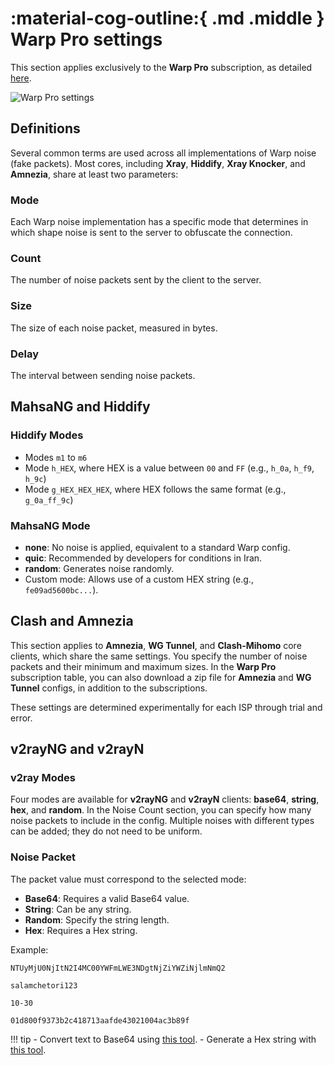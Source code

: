 # :material-cog-outline:{ .md .middle } Warp Pro settings

This section applies exclusively to the **Warp Pro** subscription, as detailed [here](../usage/warp-pro.md).  

![Warp Pro settings](../images/warp-pro-settings.jpg)

## Definitions

Several common terms are used across all implementations of Warp noise (fake packets). Most cores, including **Xray**, **Hiddify**, **Xray Knocker**, and **Amnezia**, share at least two parameters:

### Mode

Each Warp noise implementation has a specific mode that determines in which shape noise is sent to the server to obfuscate the connection.

### Count

The number of noise packets sent by the client to the server.

### Size

The size of each noise packet, measured in bytes.

### Delay

The interval between sending noise packets.

## MahsaNG and Hiddify

### Hiddify Modes

- Modes `m1` to `m6`
- Mode `h_HEX`, where HEX is a value between `00` and `FF` (e.g., `h_0a`, `h_f9`, `h_9c`)
- Mode `g_HEX_HEX_HEX`, where HEX follows the same format (e.g., `g_0a_ff_9c`)

### MahsaNG Mode

- **none**: No noise is applied, equivalent to a standard Warp config.
- **quic**: Recommended by developers for conditions in Iran.
- **random**: Generates noise randomly.
- Custom mode: Allows use of a custom HEX string (e.g., `fe09ad5600bc...`).

## Clash and Amnezia

This section applies to **Amnezia**, **WG Tunnel**, and **Clash-Mihomo** core clients, which share the same settings. You specify the number of noise packets and their minimum and maximum sizes. In the **Warp Pro** subscription table, you can also download a zip file for **Amnezia** and **WG Tunnel** configs, in addition to the subscriptions.

These settings are determined experimentally for each ISP through trial and error.

## v2rayNG and v2rayN

### v2ray Modes

Four modes are available for **v2rayNG** and **v2rayN** clients: **base64**, **string**, **hex**, and **random**. In the Noise Count section, you can specify how many noise packets to include in the config. Multiple noises with different types can be added; they do not need to be uniform.

### Noise Packet

The packet value must correspond to the selected mode:  

- **Base64**: Requires a valid Base64 value.
- **String**: Can be any string.
- **Random**: Specify the string length.
- **Hex**: Requires a Hex string.

Example:

```title="Base64"
NTUyMjU0NjItN2I4MC00YWFmLWE3NDgtNjZiYWZiNjlmNmQ2
```

```title="String"
salamchetori123
```

```title="Random"
10-30
```

```title="Hex"
01d800f9373b2c418713aafde43021004ac3b89f
```

!!! tip
    - Convert text to Base64 using [this tool](https://onlinebase64tools.com/base64-encode).
    - Generate a Hex string with [this tool](https://onlinetools.com/random/generate-random-hexadecimal-numbers).
